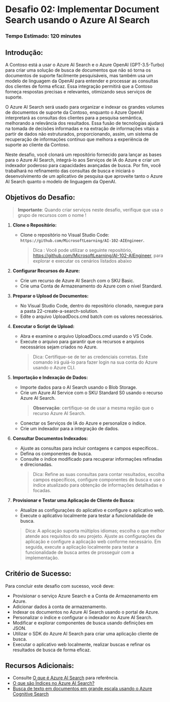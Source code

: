 # Desafio 02: Implementar Document Search usando o Azure AI Search

### Tempo Estimado: 120 minutes

## Introdução:

A Contoso está a usar o Azure AI Search e o Azure OpenAI (GPT-3.5-Turbo) para criar uma solução de busca de documentos que não só torna os documentos de suporte facilmente pesquisáveis, mas também usa um modelo de linguagem da OpenAI para entender e processar as consultas dos clientes de forma eficaz. Essa integração permitirá que a Contoso forneça respostas precisas e relevantes, otimizando seus serviços de suporte.

O Azure AI Search será usado para organizar e indexar os grandes volumes de documentos de suporte da Contoso, enquanto o Azure OpenAI interpretará as consultas dos clientes para a pesquisa semântica, melhorando a relevância dos resultados. Essa fusão de tecnologias ajudará na tomada de decisões informadas e na extração de informações vitais a partir de dados não estruturados, proporcionando, assim, um sistema de recuperação de informações contínuo que melhora a experiência de suporte ao cliente da Contoso.

Neste desafio, você clonará um repositório fornecido para lançar as bases para o Azure AI Search, integrá-lo aos Serviços de IA do Azure e criar um indexador poderoso para capacidades avançadas de busca. Por fim, você trabalhará no refinamento das consultas de busca e iniciará o desenvolvimento de um aplicativo de pesquisa que aproveite tanto o Azure AI Search quanto o modelo de linguagem da OpenAI.

## Objetivos do Desafio:

> **Importante**: Quando criar serviços neste desafio, verifique que usa o grupo de recursos com o nome **<inject key="Resource Group Name"/>** !

1. **Clone o Repositório:**
   - Clone o repositório no Visual Studio Code: `https://github.com/MicrosoftLearning/AI-102-AIEngineer`.
     > Dica : Você pode utilizar o seguinte repositório, https://github.com/MicrosoftLearning/AI-102-AIEngineer, para explorar e executar os cenários listados abaixo

2. **Configurar Recursos do Azure:**
   - Crie um recurso de Azure AI Search com o SKU Basic.
   - Crie uma Conta de Armazenamento do Azure com o nível Standard.

3. **Preparar o Upload de Documentos:**
   - No Visual Studio Code, dentro do repositório clonado, navegue para a pasta 22-create-a-search-solution.
   - Edite o arquivo UploadDocs.cmd batch com os valores necessários.

4. **Executar o Script de Upload:**
   - Abra e examine o arquivo UploadDocs.cmd usando o VS Code.
   - Execute o arquivo para garantir que os recursos e arquivos necessários sejam criados no Azure.
     > Dica: Certifique-se de ter as credenciais corretas. Este comando irá guiá-lo para fazer login na sua conta do Azure usando o Azure CLI.

5. **Importação e Indexação de Dados:**
   - Importe dados para o AI Search usando o Blob Storage.
   - Crie um Azure AI Service com o SKU Standard S0 usando o recurso Azure AI Search.
     > **Observação**: certifique-se de usar a mesma região que o recurso Azure AI Search.
   - Conectar os Serviços de IA do Azure e personalize o índice.
   - Crie um indexador para a integração de dados.

6. **Consultar Documentos Indexados:**
   - Ajuste as consultas para incluir contagens e campos específicos..
   - Defina os componentes de busca.
   - Consulte o índice modificado para recuperar informações refinadas e direcionadas.
     > Dica: Refine as suas consultas para contar resultados, escolha campos específicos, configure componentes de busca e use o índice atualizado para obtenção de informações detalhadas e focadas.

7. **Provisionar e Testar uma Aplicação de Cliente de Busca:**
   - Atualize as configurações do aplicativo e configure o aplicativo web.
   - Execute o aplicativo localmente para testar a funcionalidade de busca.
   > Dica: A aplicação suporta múltiplos idiomas; escolha o que melhor atende aos requisitos do seu projeto. Ajuste as configurações da aplicação e configure a aplicação web conforme necessário. Em seguida, execute a aplicação localmente para testar a funcionalidade de busca antes de prosseguir com a implementação.

   <validation step="4240749f-2035-4086-92d1-0ff181674a07" />
   
## Critério de Sucesso:

Para concluir este desafio com sucesso, você deve:

   - Provisionar o serviço Azure Search e a Conta de Armazenamento em Azure.
   - Adicionar dados à conta de armazenamento.
   - Indexar os documentos no Azure AI Search usando o portal de Azure.
   - Personalizar o índice e configurar o indexador no Azure AI Search.
   - Modificar e explorar componentes de busca usando definições em JSON.
   - Utilizar o SDK do Azure AI Search para criar uma aplicação cliente de busca.
   - Executar o aplicativo web localmente, realizar buscas e refinar os resultados de busca de forma eficaz.

## Recursos Adicionais:

- Consulte [O que é Azure AI Search](https://learn.microsoft.com/en-us/azure/search/search-what-is-azure-search) para referência.
- [O que são Índices no Azure AI Search?](https://learn.microsoft.com/en-us/azure/search/search-what-is-an-index)
- [Busca de texto em documentos em grande escala usando o Azure Cognitive Search](https://benalexkeen.com/searching-document-text-at-scale-using-azure-cognitive-search/)
